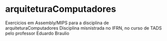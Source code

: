 # arquiteturaComputadores
Exercicios em Assembly/MIPS para a disciplina de arquiteturaComputadores
Disciplina misnistrada no IFRN, no curso de TADS pelo professor Eduardo Braulio
